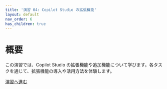 ```yaml
---
title: '演習 04: Copilot Studio の拡張機能'
layout: default
nav_order: 6
has_children: true
---
```


# 概要

この演習では、Copilot Studio の拡張機能や追加機能について学びます。各タスクを通じて、拡張機能の導入や活用方法を体験します。

[演習へ進む](0402.md)
